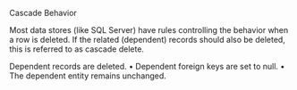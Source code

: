 Cascade Behavior

Most data stores (like SQL Server) have rules controlling the behavior when a row is deleted. If the related
(dependent) records should also be deleted, this is referred to as cascade delete.


Dependent records are deleted.
• Dependent foreign keys are set to null.
• The dependent entity remains unchanged.


